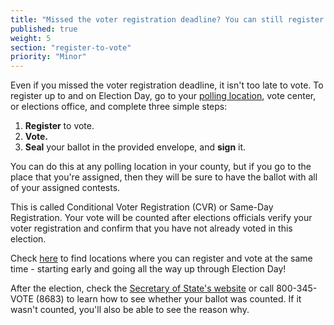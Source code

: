 ```yaml
---
title: "Missed the voter registration deadline? You can still register and vote!"
published: true
weight: 5
section: "register-to-vote"
priority: "Minor"
---
```


Even if you missed the voter registration deadline, it isn't too late to vote. To register up to and on Election Day, go to your [polling location](#section-my-polling-place), vote center, or elections office, and complete three simple steps: 

  1. **Register** to vote. 
  2. **Vote.**
  3. **Seal** your ballot in the provided envelope, and **sign** it.

You can do this at any polling location in your county, but if you go to the place that you're assigned, then they will be sure to have the ballot with all of your assigned contests. 

This is called Conditional Voter Registration (CVR) or Same-Day Registration. Your vote will be counted after elections officials verify your voter registration and confirm that you have not already voted in this election. 

Check [here](https://caearlyvoting.sos.ca.gov) to find locations where you can register and vote at the same time - starting early and going all the way up through Election Day! 

After the election, check the [Secretary of State's website](http://www.sos.ca.gov/elections/ballot-status/) or call 800-345-VOTE (8683) to learn how to see whether your ballot was counted. If it wasn't counted, you'll also be able to see the reason why. 
  
